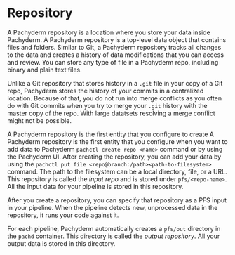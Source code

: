 # Repository

A Pachyderm repository is a location where you store your data inside
Pachyderm. A Pachyderm repository is a top-level data object that contains
files and folders. Similar to Git, a Pachyderm repository tracks all
changes to the data and creates a history of data modifications that you
can access and review. You can store any type of file in a Pachyderm repo,
including binary and plain text files.

Unlike a Git repository that stores history in a `.git` file in your copy
of a Git repo, Pachyderm stores the history of your commits in a centralized
location. Because of that, you do not run into
merge conflicts as you often do with Git commits when you try to merge
your `.git` history with the master copy of the repo. With large datatsets
resolving a merge conflict might not be possible.

A Pachyderm repository is the first entity that you configure to create
A Pachyderm repository is the first entity that you configure when you want to add data to Pachyderm
`pachctl create repo <name>` command or by using the Pachyderm UI. After
creating the repository, you can add your data by using the
`pachctl put file <repo@branch:/path><path-to-filesystem>` command. The
path to the filesystem can be a local directory, file, or a URL.
This repository is called the *input repo* and is stored under
`pfs/<repo-name>`. All the input data for your pipeline is stored in
this repository.

After you create a repository, you can specify that repository as a
PFS input in your pipeline. When the pipeline detects
new, unprocessed data in the repository, it runs your code against it.

For each pipeline, Pachyderm automatically creates a `pfs/out` directory
in the `pachd` container. This directory is called the *output repository*.
All your output data is stored in this directory.
